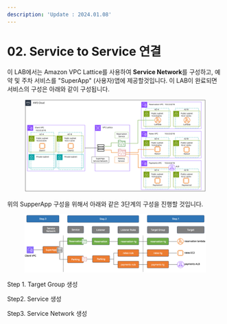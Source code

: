 ```yaml
---
description: 'Update : 2024.01.08'
---
```


# 02. Service to Service 연결

이 LAB에서는  Amazon VPC Lattice를 사용하여 **Service Network**를 구성하고, 예약 및 주차 서비스를 "SuperApp" (사용자)앱에 제공할것입니다. 이 LAB이 완료되면 서비스의 구성은 아래와 같이 구성됩니다.

<figure><img src="../.gitbook/assets/image (4).png" alt=""><figcaption></figcaption></figure>

위의 SupperApp 구성을 위해서 아래와 같은 3단계의 구성을 진행할 것입니다.

<figure><img src="../.gitbook/assets/image (1) (1).png" alt=""><figcaption></figcaption></figure>

Step 1. Target Group 생성

Step2. Service 생성

Step3. Service Network 생성
